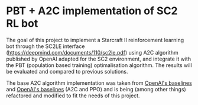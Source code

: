# PBT + A2C implementation of SC2 RL bot

The goal of this project to implement a Starcraft II reinforcement learning bot through the SC2LE interface (https://deepmind.com/documents/110/sc2le.pdf) using A2C algorithm published by OpenAI adapted for the SC2 environment, and integrate it with the PBT (population based training) optimalisation algorithm. The results will be evaluated and compared to previous solutions.

The base A2C algorithm implementation was taken from [OpenAI's baselines](https://github.com/pekaalto/sc2aibot) and [OpenAI's baselines](https://github.com/openai/baselines/) (A2C and PPO) and is being (among other things) refactored and modified to fit the needs of this project. 


